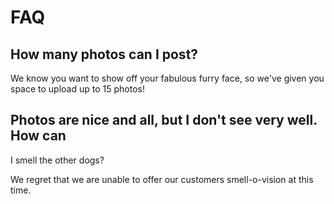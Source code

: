 # FAQ

## How many photos can I post?

We know you want to show off your fabulous furry face, so we've given you
space to upload up to 15 photos!

## Photos are nice and all, but I don't see very well. How can
I smell the other dogs?

We regret that we are unable to offer our customers smell-o-vision at this time.
